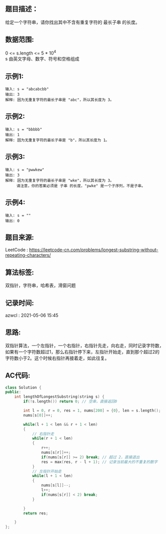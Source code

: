 ## 题目描述：
给定一个字符串，请你找出其中不含有重复字符的 最长子串 的长度。  

## 数据范围:
0 <= s.length <= 5 * 10<sup>4</sup>  
s 由英文字母、数字、符号和空格组成


## 示例1:
```
输入: s = "abcabcbb"
输出: 3 
解释: 因为无重复字符的最长子串是 "abc"，所以其长度为 3。
```

## 示例2:
```
输入: s = "bbbbb"
输出: 1
解释: 因为无重复字符的最长子串是 "b"，所以其长度为 1。
```

## 示例3:
```
输入: s = "pwwkew"
输出: 3
解释: 因为无重复字符的最长子串是 "wke"，所以其长度为 3。
     请注意，你的答案必须是 子串 的长度，"pwke" 是一个子序列，不是子串。
```

## 示例4:
```
输入: s = ""
输出: 0
```

## 题目来源:
LeetCode : https://leetcode-cn.com/problems/longest-substring-without-repeating-characters/

## 算法标签:
双指针，字符串，哈希表，滑窗问题
## 记录时间:
azwcl : 2021-05-06 15:45  

## 思路:
双指针算法，一个左指针，一个右指针，右指针先走，向右走，同时记录字符数，如果有一个字符数超过1，那么右指针停下来，左指针开始走，直到那个超过2的字符数小于2。这个时候右指针再接着走，如此往复。  

## AC代码:
```cpp
class Solution {
public:
    int lengthOfLongestSubstring(string s) {
        if(!s.length()) return 0; // 空串，直接返回0

        int l = 0, r = 0, res = 1, nums[200] = {0}, len = s.length();
        nums[s[0]]++;

        while(l + 1 < len && r + 1 < len)
        {
            // 右指针走
            while(r + 1 < len)
            {
                r++;
                nums[s[r]]++;
                if(nums[s[r]] >= 2) break; // 超过 2，直接退出
                res = max(res, r - l + 1); // 记录当前最大的不重复的数字
            }
            // 左指针开始走
            while(l + 1 < len)
            {
                nums[s[l]]--;
                l++;
                if(nums[s[r]] < 2) break;
            }

        }
        return res;

    }
};
```